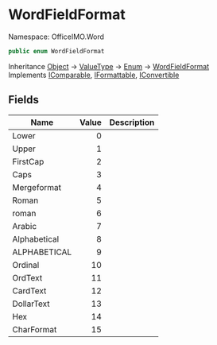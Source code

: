 # WordFieldFormat

Namespace: OfficeIMO.Word

```csharp
public enum WordFieldFormat
```

Inheritance [Object](https://docs.microsoft.com/en-us/dotnet/api/system.object) → [ValueType](https://docs.microsoft.com/en-us/dotnet/api/system.valuetype) → [Enum](https://docs.microsoft.com/en-us/dotnet/api/system.enum) → [WordFieldFormat](./officeimo.word.wordfieldformat.md)<br>
Implements [IComparable](https://docs.microsoft.com/en-us/dotnet/api/system.icomparable), [IFormattable](https://docs.microsoft.com/en-us/dotnet/api/system.iformattable), [IConvertible](https://docs.microsoft.com/en-us/dotnet/api/system.iconvertible)

## Fields

| Name | Value | Description |
| --- | --: | --- |
| Lower | 0 | |
| Upper | 1 | |
| FirstCap | 2 | |
| Caps | 3 | |
| Mergeformat | 4 | |
| Roman | 5 | |
| roman | 6 | |
| Arabic | 7 | |
| Alphabetical | 8 | |
| ALPHABETICAL | 9 | |
| Ordinal | 10 | |
| OrdText | 11 | |
| CardText | 12 | |
| DollarText | 13 | |
| Hex | 14 | |
| CharFormat | 15 | |
